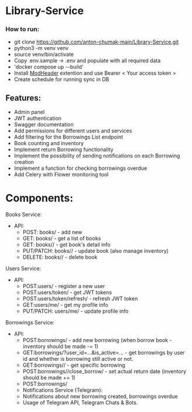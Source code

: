 # Library-Service


### How to run:
 - git clone https://github.com/anton-chumak-main/Library-Service.git
 - python3 -m venv venv
 - source venv/bin/activate
 - Copy .env.sample -> .env and populate with all required data
 - 'docker compose up --build'
 - Install [ModHeader](https://chrome.google.com/webstore/detail/modheader-modify-http-hea/idgpnmonknjnojddfkpgkljpfnnfcklj?hl=en) extention and use Bearer < Your access token >
 - Create schedule for running sync in DB


## Features:

- Admin panel 
- JWT authentication
- Swagger documentation
- Add permissions for different users and services
- Add filtering for the Borrowings List endpoint
- Book counting and inventory
- Implement return Borrowing functionality
- Implement the possibility of sending notifications on each Borrowing creation
- Implement a function for checking borrowings overdue
- Add Celery with Flower monitoring tool

# Components:
Books Service:
* API:
    - POST: books/ - add new 
    - GET: books/ - get a list of books
    - GET: books/<id>/      - get book's detail info 
    - PUT/PATCH: books/<id>/      - update book (also manage inventory)
    - DELETE: books/<id>/      - delete book

Users Service:
* API:
  - POST:users/ - register a new user 
  - POST:users/token/ - get JWT tokens 
  - POST:users/token/refresh/  - refresh JWT token 
  - GET:users/me/  - get my profile info 
  - PUT/PATCH: users/me/  - update profile info 

Borrowings Service:
* API:
  - POST:borrowings/ - add new borrowing (when borrow book - inventory should be made -= 1) 
  - GET:borrowings/?user_id=...&is_active=...  - get borrowings by user id and whether is borrowing still active or not.
  - GET:borrowings/<id>/  - get specific borrowing 
  - POST:borrowings/<id>/close_borrow/ - set actual return date (inventory should be made += 1)
  - POST:borrowings/
  - Notifications Service (Telegram):
  - Notifications about new borrowing created, borrowings overdue
  - Usage of Telegram API, Telegram Chats & Bots.
